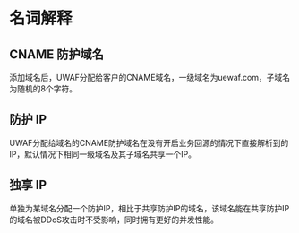 # 名词解释

## CNAME 防护域名

添加域名后，UWAF分配给客户的CNAME域名，一级域名为uewaf.com，子域名为随机的8个字符。

## 防护 IP

UWAF分配给域名的CNAME防护域名在没有开启业务回源的情况下直接解析到的IP，默认情况下相同一级域名及其子域名共享一个IP。

## 独享 IP

单独为某域名分配一个防护IP，相比于共享防护IP的域名，该域名能在共享防护IP的域名被DDoS攻击时不受影响，同时拥有更好的并发性能。

